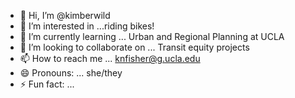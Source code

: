 - 👋 Hi, I’m @kimberwild
- 👀 I’m interested in ...riding bikes!
- 🌱 I’m currently learning ... Urban and Regional Planning at UCLA
- 💞️ I’m looking to collaborate on ... Transit equity projects
- 📫 How to reach me ... knfisher@g.ucla.edu
- 😄 Pronouns: ... she/they
- ⚡ Fun fact: ... 

<!---
kimberwild/kimberwild is a ✨ special ✨ repository because its `README.md` (this file) appears on your GitHub profile.
You can click the Preview link to take a look at your changes.
--->
